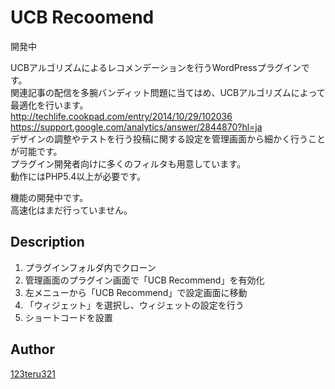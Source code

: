 UCB Recoomend
=============

開発中

UCBアルゴリズムによるレコメンデーションを行うWordPressプラグインです。  
関連記事の配信を多腕バンディット問題に当てはめ、UCBアルゴリズムによって最適化を行います。  
http://techlife.cookpad.com/entry/2014/10/29/102036  
https://support.google.com/analytics/answer/2844870?hl=ja  
デザインの調整やテストを行う投稿に関する設定を管理画面から細かく行うことが可能です。  
プラグイン開発者向けに多くのフィルタも用意しています。  
動作にはPHP5.4以上が必要です。  

機能の開発中です。  
高速化はまだ行っていません。  

## Description

1. プラグインフォルダ内でクローン
2. 管理画面のプラグイン画面で「UCB Recommend」を有効化
3. 左メニューから「UCB Recommend」で設定画面に移動
4. 「ウィジェット」を選択し、ウィジェットの設定を行う
5. ショートコードを設置

## Author

[123teru321](https://github.com/123teru321)
